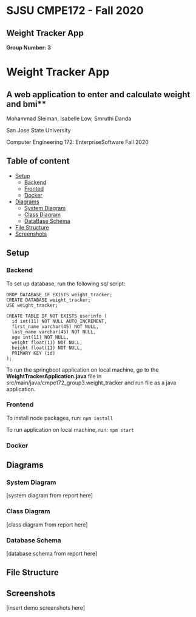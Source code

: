 # SJSU CMPE172 - Fall 2020 

## Weight Tracker App

**Group Number: 3**


# Weight Tracker App 
## A web application to enter and calculate weight and bmi**

Mohammad Sleiman, Isabelle Low, Smruthi Danda

San Jose State University

Computer Engineering 172: EnterpriseSoftware Fall 2020


## Table of content

- [Setup](#setup)
    - [Backend](#backend)
    - [Fronted](#frontend)
    - [Docker](#docker)
- [Diagrams](#diagrams)
    - [System Diagram](#system-diagram)
    - [Class Diagram](#class-diagram)
    - [DataBase Schema](#database-schema)
- [File Structure](#file-structure)
- [Screenshots](#screenshots)



## Setup
### Backend
To set up database, run the following sql script:
```
DROP DATABASE IF EXISTS weight_tracker;
CREATE DATABASE weight_tracker;
USE weight_tracker;

CREATE TABLE IF NOT EXISTS userinfo (
  id int(11) NOT NULL AUTO_INCREMENT,
  first_name varchar(45) NOT NULL,
  last_name varchar(45) NOT NULL,
  age int(11) NOT NULL,
  weight float(11) NOT NULL,
  height float(11) NOT NULL,
  PRIMARY KEY (id)
);

```

To run the springboot application on local machine, go to the **WeightTrackerApplication.java** file in src/main/java/cmpe172_group3.weight_tracker and run file as a java application.
### Frontend
To install node packages, run:
```npm install```

To run application on local machine, run:
```npm start```
### Docker

## Diagrams

### System Diagram
[system diagram from report here]
### Class Diagram
[class diagram from report here]
### Database Schema
[database schema from report here]

## File Structure
## Screenshots
  [insert demo screenshots here]








